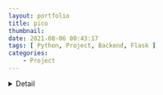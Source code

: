```yaml
---
layout: portfolio
title: pico
thumbnail: 
date: 2021-08-06 00:43:17
tags: [ Python, Project, Backend, Flask ]
categories: 
    - Project
---
```

<details>
  <summary>Detail</summary>
  
  {% asset_img "Pico_info.svg" "pico" %}
</details>
